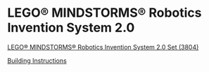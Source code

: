 # LEGO® MINDSTORMS® Robotics Invention System 2.0

[LEGO® MINDSTORMS® Robotics Invention System 2.0 Set (3804)](https://www.lego.com/en-my/service/buildinginstructions/3804)

[Building Instructions](https://www.lego.com/cdn/product-assets/product.bi.core.pdf/4157492.pdf)
